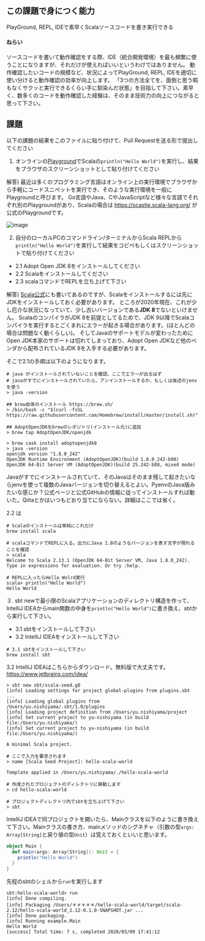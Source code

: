 ## この課題で身につく能力

PlayGround, REPL, IDEで素早くScalaソースコードを書き実行できる

#### ねらい

ソースコードを書いて動作確認をする際、IDE（統合開発環境）を最も頻繁に使うことになりますが、それだけが使えればいいというわけではありません。
動作確認したいコードの規模など、状況によってPlayGround, REPL, IDEを適切に使い分けると動作確認の効率が向上します。
「3つの方法全てを、面倒と思う暇もなくサクッと実行できるくらい手に馴染んだ状態」を目指して下さい。素早く、数多くのコードを動作確認した経験は、そのまま技術力の向上につながると思って下さい。

## 課題

以下の課題の結果をこのファイルに貼り付けて、Pull Requestを送る形で提出してください

1. オンラインの[Playground](https://scastie.scala-lang.org/)でScalaの`println("Hello World")`を実行し、結果をブラウザのスクリーンショットとして貼り付けてください

解答)
最近は多くのプログラミング言語はオンライン上の実行環境でブラウザから手軽にコードスニペットを実行でき、そのような実行環境を一般にPlaygroundと呼びます。
Go言語やJava、CやJavaScriptなど様々な言語でそれぞれ別のPlaygroundがあり、Scalaの場合は https://scastie.scala-lang.org/ が公式のPlaygroundです。

![image](https://user-images.githubusercontent.com/7414320/76193460-6373c700-6227-11ea-8f6d-0a3cc8997b46.png)

2. 自分のローカルPCのコマンドライン/ターミナルからScala REPLから`println("Hello World")`を実行して結果をコピペもしくはスクリーンショットで貼り付けてください
  - 2.1 Adopt Open JDK 8をインストールしてください
  - 2.2 Scalaをインストールしてください
  - 2.3 scalaコマンドでREPLを立ち上げて下さい
 
解答)
[Scala公式](https://www.scala-lang.org/download/)にも書いてあるのですが、Scalaをインストールするには先にJDKをインストールしておく必要があります。
ところが2020年現在、これが少し厄介な状況になっていて、少し古いバージョンである**JDK 8**でないといけません。
ScalaのコンパイラがJDK 8を前提としてるためで、JDK 9以降でScalaコンパイラを実行するとごくまれにエラーが起きる場合があります。(ほとんどの場合は問題なく動くらしい)。
そしてJavaのサポートモデルが変わったためにOpen JDK本家のサポートは切れてしまっており、Adopt Open JDKなど他のベンダから配布されているJDK 8を入手する必要があります。

そこで2.1の手順は以下のようになります。

```
# java がインストールされていないことを確認、ここでエラーが出るはず
# javaがすでにインストールされていたら、アンインストールするか、もしくは後述のjenvを使う
> java -version

## brew自体のインストール https://brew.sh/
> /bin/bash -c "$(curl -fsSL https://raw.githubusercontent.com/Homebrew/install/master/install.sh)"

## AdoptOpenJDKをbrewのレポジトリ(インストール元)に追加
> brew tap AdoptOpenJDK/openjdk

> brew cask install adoptopenjdk8
> java -version
openjdk version "1.8.0_242"
OpenJDK Runtime Environment (AdoptOpenJDK)(build 1.8.0_242-b08)
OpenJDK 64-Bit Server VM (AdoptOpenJDK)(build 25.242-b08, mixed mode)
```

Javaがすでにインストールされていて、そのJavaはそのまま残して起きたいならjenvを使って複数のJavaバージョンを切り替えるとよい。PyenvのJava版みたいな感じか？公式ページと公式GitHubの情報に従ってインストールすれば動いた。Qiitaとかはいつもどおり当てにならない。詳細はここでは省く。

2.2 は

```
# Scalaのインストールは単純にこれだけ
brew install scala

# scalaコマンドでREPLに入る。出力にJava 1.8のようなバージョンを表す文字が現れることを確認
> scala
Welcome to Scala 2.13.1 (OpenJDK 64-Bit Server VM, Java 1.8.0_242).
Type in expressions for evaluation. Or try :help.

# REPLに入ったらHello Wolrd実行
scala> println("Hello World")
Hello World
```

３. sbt newで最小限のScalaアプリケーションのディレクトリ構造を作って、IntelliJ IDEAからmain関数の中身を`println("Hello World")`に書き換え、sbtから実行して下さい。
 - 3.1 sbtをインストールして下さい
 - 3.2 IntelliJ IDEAをインストールして下さい
 
 ```
 # 3.1 sbtをインストールして下さい
 brew install sbt
 ```
 
3.2 IntelliJ IDEAはこちらからダウンロード。無料版で大丈夫です。 https://www.jetbrains.com/idea/

```
> sbt new sbt/scala-seed.g8
[info] Loading settings for project global-plugins from plugins.sbt ...
[info] Loading global plugins from /Users/yu.nishiyama/.sbt/1.0/plugins
[info] Loading project definition from /Users/yu.nishiyama/project
[info] Set current project to yu-nishiyama (in build file:/Users/yu.nishiyama/)
[info] Set current project to yu-nishiyama (in build file:/Users/yu.nishiyama/)

A minimal Scala project. 

# ここで入力を要求されます
> name [Scala Seed Project]: hello-scala-world

Template applied in /Users/yu.nishiyama/./hello-scala-world

# 作成されたプロジェクトのディレクトリに移動します
> cd hello-scala-world 

# プロジェクトディレクトリ内でsbtを立ち上げて下さい
> sbt
```

IntelliJ IDEAで同プロジェクトを開いたら、Mainクラスを以下のように書き換えて下さい。Mainクラスの書き方、mainメソッドのシグネチャ（引数の型`args: Array[String]`と戻り値の型`Unit`）は覚えておくといいと思います。

```scala
object Main {
  def main(args: Array[String]): Unit = {
    println("Hello World")
  }
}
```

先程のsbtのシェルから`run`を実行します

```
sbt:hello-scala-world> run
[info] Done compiling.
[info] Packaging /Users/＊＊＊＊＊/hello-scala-world/target/scala-2.12/hello-scala-world_2.12-0.1.0-SNAPSHOT.jar ...
[info] Done packaging.
[info] Running example.Main 
Hello World
[success] Total time: 7 s, completed 2020/03/09 17:41:12
```
 
